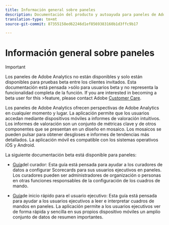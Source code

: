 ```yaml
---
title: Información general sobre paneles
description: Documentación del producto y autoayuda para paneles de Adobe Analytics
translation-type: tm+mt
source-git-commit: 87355158ed62246d1ef8569383160b1d3ffc9b17

---
```



# Información general sobre paneles

>[!IMPORTANT]
>
>Los paneles de Adobe Analytics no están disponibles y solo están disponibles para pruebas beta entre los clientes invitados. Esta documentación está pensada >sólo para usuarios beta y no representa la funcionalidad completa de la función. If you are interested in becoming a beta user for this >feature, please contact Adobe [Customer Care](https://helpx.adobe.com/es/contact/enterprise-support.ec.html).

Los paneles de Adobe Analytics ofrecen perspectivas de Adobe Analytics en cualquier momento y lugar. La aplicación permite que los usuarios accedan mediante dispositivos móviles a informes de valoración intuitivos. Los informes de valoración son un conjunto de métricas clave y de otros componentes que se presentan en un diseño en mosaico. Los mosaicos se pueden pulsar para obtener desgloses e informes de tendencias más detallados. La aplicación móvil es compatible con los sistemas operativos iOS y Android.

La siguiente documentación beta está disponible para paneles:

* [Guía](https://docs.adobe.com/content/help/es-ES/analytics/analyze/mobapp/curator.html)del curador: Esta guía está pensada para ayudar a los curadores de datos a configurar Scorecards para sus usuarios ejecutivos en paneles. Los curadores pueden ser administradores de organización o personas en otras funciones responsables de la configuración de los cuadros de mando.

* [Guía](https://docs.adobe.com/content/help/es-ES/analytics/analyze/mobapp/executive.html)de inicio rápido para el usuario ejecutivo: Esta guía está pensada para ayudar a los usuarios ejecutivos a leer e interpretar cuadros de mandos en paneles. La aplicación permite a los usuarios ejecutivos ver de forma rápida y sencilla en sus propios dispositivo móviles un amplio conjunto de datos de resumen importantes.

